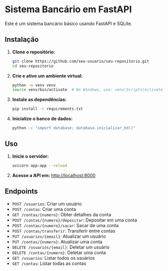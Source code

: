 # Sistema Bancário em FastAPI

Este é um sistema bancário básico usando FastAPI e SQLite.

## Instalação

1. **Clone o repositório:**

    ```bash
    git clone https://github.com/seu-usuario/seu-repositorio.git
    cd seu-repositorio
    ```

2. **Crie e ative um ambiente virtual:**

    ```bash
    python -m venv venv
    source venv/bin/activate  # No Windows, use: venv\Scripts\activate
    ```

3. **Instale as dependências:**

    ```bash
    pip install -r requirements.txt
    ```

4. **Inicialize o banco de dados:**

    ```bash
    python -c "import database; database.inicializar_bd()"
    ```

## Uso

1. **Inicie o servidor:**

    ```bash
    uvicorn app:app --reload
    ```

2. **Acesse a API em:** [http://localhost:8000](http://localhost:8000)

## Endpoints

- `POST /usuarios`: Criar um usuário
- `POST /contas`: Criar uma conta
- `GET /contas/{numero}`: Obter detalhes da conta
- `POST /contas/{numero}/depositar`: Depositar em uma conta
- `POST /contas/{numero}/sacar`: Sacar de uma conta
- `POST /contas/transferir`: Transferir entre contas
- `PUT /usuarios/{email}`: Atualizar um usuário
- `PUT /contas/{numero}`: Atualizar uma conta
- `DELETE /usuarios/{email}`: Deletar um usuário
- `DELETE /contas/{numero}`: Deletar uma conta
- `GET /usuarios`: Listar todos os usuários
- `GET /contas`: Listar todas as contas
